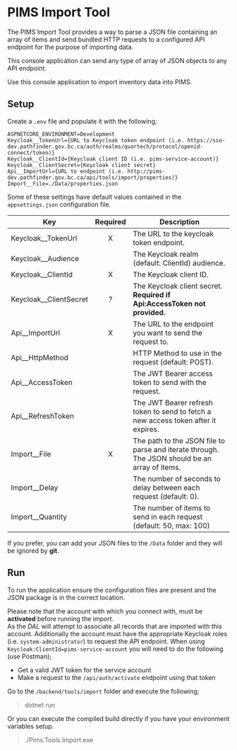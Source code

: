 # PIMS Import Tool

The PIMS Import Tool provides a way to parse a JSON file containing an array of items and send bundled HTTP requests to a configured API endpoint for the purpose of importing data.

This console application can send any type of array of JSON objects to any API endpoint.

Use this console application to import inventory data into PIMS.

## Setup

Create a `.env` file and populate it with the following;

```
ASPNETCORE_ENVIRONMENT=Development
Keycloak__TokenUrl={URL to Keycloak token endpoint (i.e. https://sso-dev.pathfinder.gov.bc.ca/auth/realms/quartech/protocol/openid-connect/token)}
Keycloak__ClientId={Keycloak client ID (i.e. pims-service-account)}
Keycloak__ClientSecret={Keycloak client secret}
Api__ImportUrl={URL to endpoint (i.e. http://pims-dev.pathfinder.gov.bc.ca/api/tools/import/properties)}
Import__File=./Data/properties.json
```

Some of these settings have default values contained in the `appsettings.json` configuration file.

| Key                      | Required | Description                                                                                   |
| ------------------------ | :------: | --------------------------------------------------------------------------------------------- |
| Keycloak\_\_TokenUrl     |    X     | The URL to the keycloak token endpoint.                                                       |
| Keycloak\_\_Audience     |          | The Keycloak realm (default: ClientId) audience.                                              |
| Keycloak\_\_ClientId     |    X     | The Keycloak client ID.                                                                       |
| Keycloak\_\_ClientSecret |    ?     | The Keycloak client secret.  **Required if Api:AccessToken not provided.**                    |
| Api\_\_ImportUrl         |    X     | The URL to the endpoint you want to send the request to.                                      |
| Api\_\_HttpMethod        |          | HTTP Method to use in the request (default: POST).                                            |
| Api\_\_AccessToken       |          | The JWT Bearer access token to send with the request.                                         |
| Api\_\_RefreshToken      |          | The JWT Bearer refresh token to send to fetch a new access token after it expires.            |
| Import\_\_File           |    X     | The path to the JSON file to parse and iterate through. The JSON should be an array of items. |
| Import\_\_Delay          |          | The number of seconds to delay between each request (default: 0).                             |
| Import\_\_Quantity       |          | The number of items to send in each request (default: 50, max: 100)                           |

If you prefer, you can add your JSON files to the `/Data` folder and they will be ignored by **git**.

## Run

To run the application ensure the configuration files are present and the JSON package is in the correct location.

Please note that the account with which you connect with, must be **activated** before running the import.  
As the *DAL* will attempt to associate all records that are imported with this account.
Additionally the account must have the appropriate Keycloak roles (i.e. `system-administrator`) to request the API endpoint.
When using `Keycloak:ClientId=pims-service-account` you will need to do the following (use Postman);

- Get a valid JWT token for the service account
- Make a request to the `/api/auth/activate` endpoint using that token

Go to the `/backend/tools/import` folder and execute the following;

> dotnet run

Or you can execute the compiled build directly if you have your environment variables setup.

> ./Pims.Tools.Import.exe
